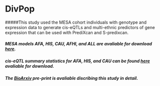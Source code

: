# DivPop
#####This study used the MESA cohort individuals with genotype and expression data to generate cis-eQTLs and multi-ethnic predictors of gene expression that can be used with PrediXcan and S-predixcan. 
##### MESA models AFA, HIS, CAU, AFHI, and ALL are avaliable for download [here](http://predictdb.org).
##### cis-eQTL summary statistics for AFA, HIS, and CAU can be found [here](https://www.dropbox.com/sh/f6un5evevyvvyl9/AAA3sfa1DgqY67tx4q36P341a?dl=0) avaliable for download.
##### The [BioArxiv](https://www.biorxiv.org/content/early/2018/01/10/245761.article-metrics) pre-print is avaliable discribing this study in detail. 
